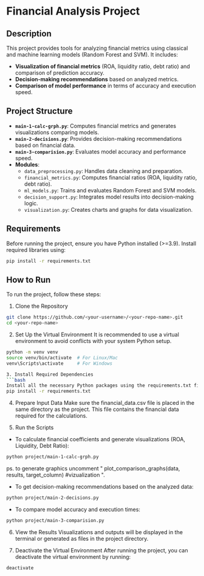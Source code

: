 # Financial Analysis Project

## Description

This project provides tools for analyzing financial metrics using classical and machine learning models (Random Forest and SVM). It includes:
- **Visualization of financial metrics** (ROA, liquidity ratio, debt ratio) and comparison of prediction accuracy.
- **Decision-making recommendations** based on analyzed metrics.
- **Comparison of model performance** in terms of accuracy and execution speed.

## Project Structure

- **`main-1-calc-grph.py`**: Computes financial metrics and generates visualizations comparing models.
- **`main-2-decisions.py`**: Provides decision-making recommendations based on financial data.
- **`main-3-comparision.py`**: Evaluates model accuracy and performance speed.
- **Modules**:
  - `data_preprocessing.py`: Handles data cleaning and preparation.
  - `financial_metrics.py`: Computes financial ratios (ROA, liquidity ratio, debt ratio).
  - `ml_models.py`: Trains and evaluates Random Forest and SVM models.
  - `decision_support.py`: Integrates model results into decision-making logic.
  - `visualization.py`: Creates charts and graphs for data visualization.

## Requirements

Before running the project, ensure you have Python installed (>=3.9). Install required libraries using:
```bash
pip install -r requirements.txt
```

## How to Run

To run the project, follow these steps:

1. Clone the Repository
```bash
git clone https://github.com/<your-username>/<your-repo-name>.git
cd <your-repo-name>
```

2. Set Up the Virtual Environment
It is recommended to use a virtual environment to avoid conflicts with your system Python setup.
```bash
python -m venv venv
source venv/bin/activate  # For Linux/Mac
venv\Scripts\activate     # For Windows

3. Install Required Dependencies
```bash
Install all the necessary Python packages using the requirements.txt file:
pip install -r requirements.txt
```
4. Prepare Input Data
Make sure the financial_data.csv file is placed in the same directory as the project. This file contains the financial data required for the calculations.

5. Run the Scripts
- To calculate financial coefficients and generate visualizations (ROA, Liquidity, Debt Ratio):

```bash
python project/main-1-calc-grph.py
```
ps. to generate graphics uncomment " plot_comparison_graphs(data, results, target_column) #vizualization ". 

- To get decision-making recommendations based on the analyzed data:

```bash
python project/main-2-decisions.py
```
- To compare model accuracy and execution times:

```bash
python project/main-3-comparision.py
```
6. View the Results
Visualizations and outputs will be displayed in the terminal or generated as files in the project directory.

7. Deactivate the Virtual Environment
After running the project, you can deactivate the virtual environment by running:
```bash
deactivate
```


